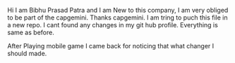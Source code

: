 Hi I am Bibhu Prasad Patra and I am New to this company, I am very obliged to be part of the capgemini.
Thanks capgemini.
I am tring to puch this file in a new repo.
I cant found any changes in my git hub profile.
Everything is same as before.


After Playing mobile game I came back for noticing that what changer I should made.
